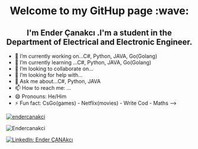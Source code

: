 <h1 align="center"> Welcome to my GitHup page :wave:</h1>
<h2 align="center">I'm Ender Çanakcı .I'm a student in the Department of Electrical and Electronic Engineer.</h2>

- 🔭 I’m currently working on...C#, Python, JAVA, Go(Golang)
- 🌱 I’m currently learning ...C#, Python, JAVA, Go(Golang)
- 👯 I’m looking to collaborate on...
- 🤔 I’m looking for help with...
- 💬 Ask me about...C#, Python, JAVA
- 📫 How to reach me: ...
- 😄 Pronouns: He/Him
- ⚡ Fun fact: CsGo(games) - Netflix(movies) - Write Cod - Maths 
-->

<p align="left"> <a href="https://twitter.com/endercanakci" target="blank"><img src="https://img.shields.io/twitter/follow/endercanakci?logo=twitter&style=for-the-badge" alt="endercanakci" /></a>

<p align="left"> <img src="https://komarev.com/ghpvc/?username=Endercanakci&label=Profile%20views&color=0e75b6&style=flat" alt="Endercanakci" /> </p>

<p align="left"> <a href="https://www.linkedin.com/in/ender-%C3%A7anakc%C4%B1-225936206/" target="blank"><img src="" alt="Linkedln: Ender ÇANAkcı" /></a>
